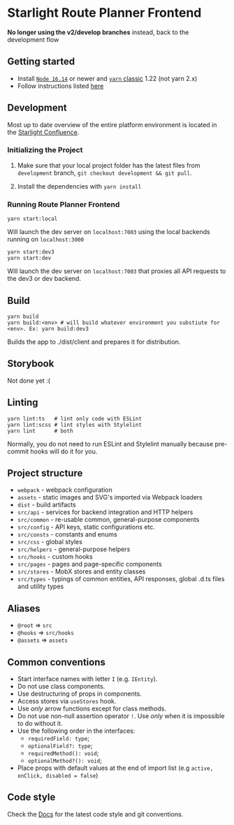 # Starlight Route Planner Frontend

**No longer using the v2/develop branches** instead, back to the development flow

## Getting started

- Install [`Node 16.14`](https://nodejs.org/en/) or newer and
  [`yarn` classic](https://classic.yarnpkg.com/en/docs/install) 1.22 (not yarn 2.x)
- Follow instructions listed
  [here](https://github.com/Starlightpro/starlight-shared-libs/blob/master/README.md)

## Development

Most up to date overview of the entire platform environment is located in the
[Starlight Confluence](https://starlightpro.atlassian.net/wiki/spaces/DEV/pages/2068480036/Route+Planner+FE).

### Initializing the Project

1. Make sure that your local project folder has the latest files from `development` branch,
   `git checkout development && git pull`.

2. Install the dependencies with `yarn install`

### Running Route Planner Frontend

```shell
yarn start:local
```

Will launch the dev server on `localhost:7003` using the local backends running on `localhost:3000`

```shell
yarn start:dev3
yarn start:dev
```

Will launch the dev server on `localhost:7003` that proxies all API requests to the dev3 or dev
backend.

## Build

```shell
yarn build
yarn build:<env> # will build whatever environment you substiute for <env>. Ex: yarn build:dev3
```

Builds the app to ./dist/client and prepares it for distribution.

## Storybook

Not done yet :(

## Linting

```shell
yarn lint:ts   # lint only code with ESLint
yarn lint:scss # lint styles with Stylelint
yarn lint      # both
```

Normally, you do not need to run ESLint and Stylelint manually because pre-commit hooks will do it
for you.

## Project structure

- `webpack` - webpack configuration
- `assets` - static images and SVG's imported via Webpack loaders
- `dist` - build artifacts
- `src/api` - services for backend integration and HTTP helpers
- `src/common` - re-usable common, general-purpose components
- `src/config` - API keys, static configurations etc.
- `src/consts` - constants and enums
- `src/css` - global styles
- `src/helpers` - general-purpose helpers
- `src/hooks` - custom hooks
- `src/pages` - pages and page-specific components
- `src/stores` - MobX stores and entity classes
- `src/types` - typings of common entities, API responses, global .d.ts files and utility types

## Aliases

- `@root` => `src`
- `@hooks` => `src/hooks`
- `@assets` => `assets`

## Common conventions

- Start interface names with letter `I` (e.g. `IEntity`).
- Do not use class components.
- Use destructuring of props in components.
- Access stores via `useStores` hook.
- Use _only_ arrow functions except for class methods.
- Do not use non-null assertion operator `!`. Use _only_ when it is impossible to do without it.
- Use the following order in the interfaces:
  - `requiredField: type`;
  - `optionalField?: type`;
  - `requiredMethod(): void`;
  - `optionalMethod?(): void`;
- Place props with default values at the end of import list (e.g
  `active, onClick, disabled = false`)

## Code style

Check the
[Docs](https://starlightpro.atlassian.net/wiki/spaces/DEV/pages/2068611090/Git+Conventions) for the
latest code style and git conventions.
